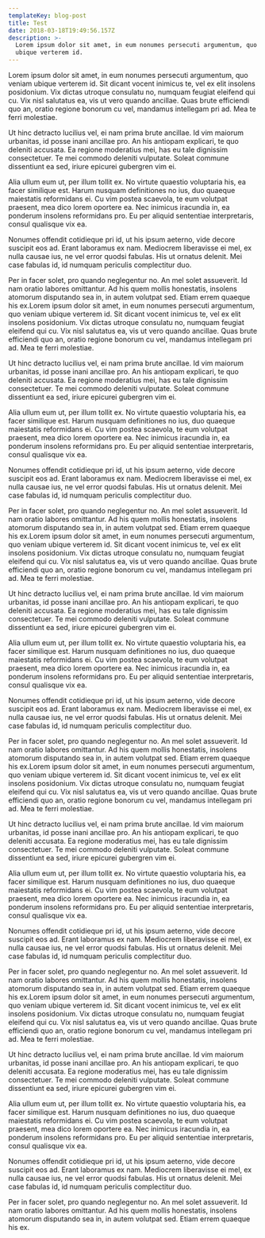 ```yaml
---
templateKey: blog-post
title: Test
date: 2018-03-18T19:49:56.157Z
description: >-
  Lorem ipsum dolor sit amet, in eum nonumes persecuti argumentum, quo veniam
  ubique verterem id.
---
```

Lorem ipsum dolor sit amet, in eum nonumes persecuti argumentum, quo veniam ubique verterem id. Sit dicant vocent inimicus te, vel ex elit insolens posidonium. Vix dictas utroque consulatu no, numquam feugiat eleifend qui cu. Vix nisl salutatus ea, vis ut vero quando ancillae. Quas brute efficiendi quo an, oratio regione bonorum cu vel, mandamus intellegam pri ad. Mea te ferri molestiae.

Ut hinc detracto lucilius vel, ei nam prima brute ancillae. Id vim maiorum urbanitas, id posse inani ancillae pro. An his antiopam explicari, te quo deleniti accusata. Ea regione moderatius mei, has eu tale dignissim consectetuer. Te mei commodo deleniti vulputate. Soleat commune dissentiunt ea sed, iriure epicurei gubergren vim ei.

Alia ullum eum ut, per illum tollit ex. No virtute quaestio voluptaria his, ea facer similique est. Harum nusquam definitiones no ius, duo quaeque maiestatis reformidans ei. Cu vim postea scaevola, te eum volutpat praesent, mea dico lorem oportere ea. Nec inimicus iracundia in, ea ponderum insolens reformidans pro. Eu per aliquid sententiae interpretaris, consul qualisque vix ea.

Nonumes offendit cotidieque pri id, ut his ipsum aeterno, vide decore suscipit eos ad. Erant laboramus ex nam. Mediocrem liberavisse ei mel, ex nulla causae ius, ne vel error quodsi fabulas. His ut ornatus delenit. Mei case fabulas id, id numquam periculis complectitur duo.

Per in facer solet, pro quando neglegentur no. An mel solet assueverit. Id nam oratio labores omittantur. Ad his quem mollis honestatis, insolens atomorum disputando sea in, in autem volutpat sed. Etiam errem quaeque his ex.Lorem ipsum dolor sit amet, in eum nonumes persecuti argumentum, quo veniam ubique verterem id. Sit dicant vocent inimicus te, vel ex elit insolens posidonium. Vix dictas utroque consulatu no, numquam feugiat eleifend qui cu. Vix nisl salutatus ea, vis ut vero quando ancillae. Quas brute efficiendi quo an, oratio regione bonorum cu vel, mandamus intellegam pri ad. Mea te ferri molestiae.

Ut hinc detracto lucilius vel, ei nam prima brute ancillae. Id vim maiorum urbanitas, id posse inani ancillae pro. An his antiopam explicari, te quo deleniti accusata. Ea regione moderatius mei, has eu tale dignissim consectetuer. Te mei commodo deleniti vulputate. Soleat commune dissentiunt ea sed, iriure epicurei gubergren vim ei.

Alia ullum eum ut, per illum tollit ex. No virtute quaestio voluptaria his, ea facer similique est. Harum nusquam definitiones no ius, duo quaeque maiestatis reformidans ei. Cu vim postea scaevola, te eum volutpat praesent, mea dico lorem oportere ea. Nec inimicus iracundia in, ea ponderum insolens reformidans pro. Eu per aliquid sententiae interpretaris, consul qualisque vix ea.

Nonumes offendit cotidieque pri id, ut his ipsum aeterno, vide decore suscipit eos ad. Erant laboramus ex nam. Mediocrem liberavisse ei mel, ex nulla causae ius, ne vel error quodsi fabulas. His ut ornatus delenit. Mei case fabulas id, id numquam periculis complectitur duo.

Per in facer solet, pro quando neglegentur no. An mel solet assueverit. Id nam oratio labores omittantur. Ad his quem mollis honestatis, insolens atomorum disputando sea in, in autem volutpat sed. Etiam errem quaeque his ex.Lorem ipsum dolor sit amet, in eum nonumes persecuti argumentum, quo veniam ubique verterem id. Sit dicant vocent inimicus te, vel ex elit insolens posidonium. Vix dictas utroque consulatu no, numquam feugiat eleifend qui cu. Vix nisl salutatus ea, vis ut vero quando ancillae. Quas brute efficiendi quo an, oratio regione bonorum cu vel, mandamus intellegam pri ad. Mea te ferri molestiae.

Ut hinc detracto lucilius vel, ei nam prima brute ancillae. Id vim maiorum urbanitas, id posse inani ancillae pro. An his antiopam explicari, te quo deleniti accusata. Ea regione moderatius mei, has eu tale dignissim consectetuer. Te mei commodo deleniti vulputate. Soleat commune dissentiunt ea sed, iriure epicurei gubergren vim ei.

Alia ullum eum ut, per illum tollit ex. No virtute quaestio voluptaria his, ea facer similique est. Harum nusquam definitiones no ius, duo quaeque maiestatis reformidans ei. Cu vim postea scaevola, te eum volutpat praesent, mea dico lorem oportere ea. Nec inimicus iracundia in, ea ponderum insolens reformidans pro. Eu per aliquid sententiae interpretaris, consul qualisque vix ea.

Nonumes offendit cotidieque pri id, ut his ipsum aeterno, vide decore suscipit eos ad. Erant laboramus ex nam. Mediocrem liberavisse ei mel, ex nulla causae ius, ne vel error quodsi fabulas. His ut ornatus delenit. Mei case fabulas id, id numquam periculis complectitur duo.

Per in facer solet, pro quando neglegentur no. An mel solet assueverit. Id nam oratio labores omittantur. Ad his quem mollis honestatis, insolens atomorum disputando sea in, in autem volutpat sed. Etiam errem quaeque his ex.Lorem ipsum dolor sit amet, in eum nonumes persecuti argumentum, quo veniam ubique verterem id. Sit dicant vocent inimicus te, vel ex elit insolens posidonium. Vix dictas utroque consulatu no, numquam feugiat eleifend qui cu. Vix nisl salutatus ea, vis ut vero quando ancillae. Quas brute efficiendi quo an, oratio regione bonorum cu vel, mandamus intellegam pri ad. Mea te ferri molestiae.

Ut hinc detracto lucilius vel, ei nam prima brute ancillae. Id vim maiorum urbanitas, id posse inani ancillae pro. An his antiopam explicari, te quo deleniti accusata. Ea regione moderatius mei, has eu tale dignissim consectetuer. Te mei commodo deleniti vulputate. Soleat commune dissentiunt ea sed, iriure epicurei gubergren vim ei.

Alia ullum eum ut, per illum tollit ex. No virtute quaestio voluptaria his, ea facer similique est. Harum nusquam definitiones no ius, duo quaeque maiestatis reformidans ei. Cu vim postea scaevola, te eum volutpat praesent, mea dico lorem oportere ea. Nec inimicus iracundia in, ea ponderum insolens reformidans pro. Eu per aliquid sententiae interpretaris, consul qualisque vix ea.

Nonumes offendit cotidieque pri id, ut his ipsum aeterno, vide decore suscipit eos ad. Erant laboramus ex nam. Mediocrem liberavisse ei mel, ex nulla causae ius, ne vel error quodsi fabulas. His ut ornatus delenit. Mei case fabulas id, id numquam periculis complectitur duo.

Per in facer solet, pro quando neglegentur no. An mel solet assueverit. Id nam oratio labores omittantur. Ad his quem mollis honestatis, insolens atomorum disputando sea in, in autem volutpat sed. Etiam errem quaeque his ex.Lorem ipsum dolor sit amet, in eum nonumes persecuti argumentum, quo veniam ubique verterem id. Sit dicant vocent inimicus te, vel ex elit insolens posidonium. Vix dictas utroque consulatu no, numquam feugiat eleifend qui cu. Vix nisl salutatus ea, vis ut vero quando ancillae. Quas brute efficiendi quo an, oratio regione bonorum cu vel, mandamus intellegam pri ad. Mea te ferri molestiae.

Ut hinc detracto lucilius vel, ei nam prima brute ancillae. Id vim maiorum urbanitas, id posse inani ancillae pro. An his antiopam explicari, te quo deleniti accusata. Ea regione moderatius mei, has eu tale dignissim consectetuer. Te mei commodo deleniti vulputate. Soleat commune dissentiunt ea sed, iriure epicurei gubergren vim ei.

Alia ullum eum ut, per illum tollit ex. No virtute quaestio voluptaria his, ea facer similique est. Harum nusquam definitiones no ius, duo quaeque maiestatis reformidans ei. Cu vim postea scaevola, te eum volutpat praesent, mea dico lorem oportere ea. Nec inimicus iracundia in, ea ponderum insolens reformidans pro. Eu per aliquid sententiae interpretaris, consul qualisque vix ea.

Nonumes offendit cotidieque pri id, ut his ipsum aeterno, vide decore suscipit eos ad. Erant laboramus ex nam. Mediocrem liberavisse ei mel, ex nulla causae ius, ne vel error quodsi fabulas. His ut ornatus delenit. Mei case fabulas id, id numquam periculis complectitur duo.

Per in facer solet, pro quando neglegentur no. An mel solet assueverit. Id nam oratio labores omittantur. Ad his quem mollis honestatis, insolens atomorum disputando sea in, in autem volutpat sed. Etiam errem quaeque his ex.
